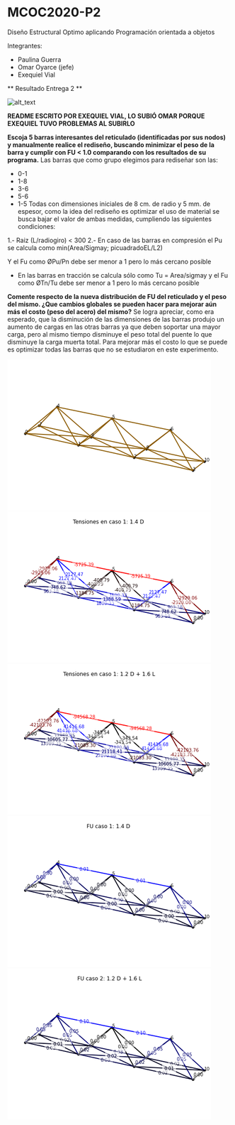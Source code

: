 # MCOC2020-P2
Diseño Estructural Optimo aplicando Programación orientada a objetos

Integrantes:

- Paulina Guerra
- Omar Oyarce (jefe)
- Exequiel Vial

** Resultado Entrega 2 ** 

![alt_text](https://github.com/ooyarce/MCOC2020-P2/blob/master/result.png?raw=true)

**README ESCRITO POR EXEQUIEL VIAL, LO SUBIÓ OMAR PORQUE EXEQUIEL TUVO PROBLEMAS AL SUBIRLO**

**Escoja 5 barras interesantes del reticulado (identificadas por sus nodos) y manualmente realice el rediseño, buscando minimizar el peso de la barra y cumplir con FU < 1.0 comparando con los resultados de su programa.**
Las barras que como grupo elegimos para rediseñar son las:
-	0-1
-	1-8
-	3-6
-	5-6
-	1-5
Todas con dimensiones iniciales de 8 cm. de radio y 5 mm. de espesor, como la idea del rediseño es optimizar el uso de material se busca bajar el valor de ambas medidas, cumpliendo las siguientes condiciones:  
 
 1.- Raiz (L/radiogiro) < 300
 2.-	En caso de las barras en compresión el Pu se calcula como min(Area/Sigmay; picuadradoEL/L2)

Y el Fu como ØPu/Pn debe ser menor a 1 pero lo más cercano posible
- En las barras en tracción se calcula sólo como Tu = Area/sigmay y  el Fu como ØTn/Tu debe ser menor a 1 pero lo más cercano posible

**Comente respecto de la nueva distribución de FU del reticulado y el peso del mismo. ¿Que cambios globales se pueden hacer para mejorar aún más el costo (peso del acero) del mismo?**
Se logra apreciar, como era esperado, que la disminución de las dimensiones de las barras produjo un aumento de cargas en las otras barras ya que deben soportar una mayor carga, pero al mismo tiempo disminuye el peso total del puente lo que disminuye la carga muerta total. Para mejorar más el costo lo que se puede es optimizar todas las barras que no se estudiaron en este experimento.

![alt_text](https://github.com/ooyarce/MCOC2020-P2/blob/master/1.png?raw=true)
![alt_text](https://github.com/ooyarce/MCOC2020-P2/blob/master/2.png?raw=true)
![alt_text](https://github.com/ooyarce/MCOC2020-P2/blob/master/3.png?raw=true)
![alt_text](https://github.com/ooyarce/MCOC2020-P2/blob/master/4.png?raw=true)
![alt_text](https://github.com/ooyarce/MCOC2020-P2/blob/master/5.png?raw=true)
